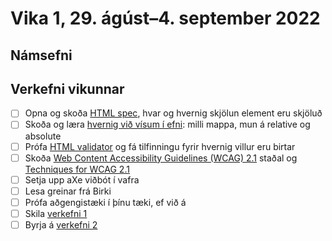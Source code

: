 # Vika 1, 29. ágúst–4. september 2022

## Námsefni



## Verkefni vikunnar

* [ ] Opna og skoða [HTML spec](https://html.spec.whatwg.org/), hvar og hvernig skjölun element eru skjöluð
* [ ] Skoða og læra [hvernig við vísum í efni](https://bok.vefforritun.is/04.element.html#visad-i-efni): milli mappa, mun á relative og absolute
* [ ] Prófa [HTML validator](https://validator.w3.org/) og fá tilfinningu fyrir hvernig villur eru birtar
* [ ] Skoða [Web Content Accessibility Guidelines (WCAG) 2.1](https://www.w3.org/TR/WCAG21/) staðal og [Techniques for WCAG 2.1](https://www.w3.org/WAI/WCAG21/Techniques/)
* [ ] Setja upp aXe viðbót í vafra
* [ ] Lesa greinar frá Birki
* [ ] Prófa aðgengistæki í þínu tæki, ef við á
* [ ] Skila [verkefni 1](https://github.com/vefforritun/vef1-2021-v1)
* [ ] Byrja á [verkefni 2](https://github.com/vefforritun/vef1-2021-v2)
